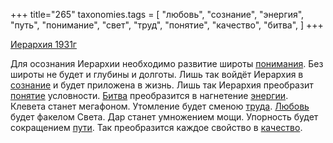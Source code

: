 +++
title="265"
taxonomies.tags = [
 "любовь",
 "сознание",
 "энергия",
 "путь",
 "понимание",
 "свет",
 "труд",
 "понятие",
 "качество",
 "битва",
]
+++

[Иерархия 1931г](/agni/1931)

Для осознания Иерархии необходимо развитие широты [понимания](/tags/понимание). Без широты не будет и глубины и долготы. Лишь так войдёт Иерархия в [сознание](/tags/сознание) и будет приложена в жизнь. Лишь так Иерархия преобразит [понятие](/tags/понятие) условности. [Битва](/tags/битва) преобразится в нагнетение [энергии](/tags/энергия). Клевета станет мегафоном. Утомление будет сменою [труда](/tags/труд). [Любовь](/tags/любовь) будет факелом Света. Дар станет умножением мощи. Упорность будет сокращением [пути](/tags/путь). Так преобразится каждое свойство в [качество](/tags/качество).   

